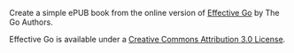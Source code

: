 Create a simple ePUB book from the online version
of [Effective Go](https://golang.org/doc/effective_go.html)
by The Go Authors.

Effective Go is available under a [Creative Commons Attribution
3.0 License](https://creativecommons.org/licenses/by/3.0/).